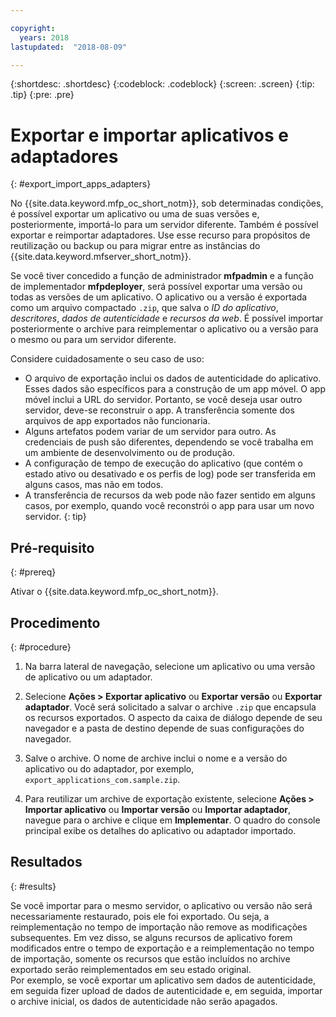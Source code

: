 ```yaml
---

copyright:
  years: 2018
lastupdated:  "2018-08-09"

---
```


{:shortdesc: .shortdesc}
{:codeblock: .codeblock}
{:screen: .screen}
{:tip: .tip}
{:pre: .pre}

# Exportar e importar aplicativos e adaptadores
{: #export_import_apps_adapters}

No {{site.data.keyword.mfp_oc_short_notm}}, sob determinadas condições, é possível exportar um aplicativo ou uma de suas versões e, posteriormente, importá-lo para um servidor diferente. Também é possível exportar e reimportar adaptadores. Use esse recurso para propósitos de reutilização ou backup ou para migrar entre as instâncias do {{site.data.keyword.mfserver_short_notm}}.

Se você tiver concedido a função de administrador **mfpadmin** e a função de implementador **mfpdeployer**, será possível exportar uma versão ou todas as versões de um aplicativo. O aplicativo ou a versão é exportada como um arquivo compactado `.zip`, que salva o *ID do aplicativo*, *descritores*, *dados de autenticidade* e *recursos da web*. É possível importar posteriormente o archive para reimplementar o aplicativo ou a versão para o mesmo ou para um servidor diferente.

Considere cuidadosamente o seu caso de uso:
* O arquivo de exportação inclui os dados de autenticidade do aplicativo. Esses dados são específicos para a construção de um app móvel. O app móvel inclui a URL do servidor. Portanto, se você deseja usar outro servidor, deve-se reconstruir o app. A transferência somente dos arquivos de app exportados não funcionaria.
* Alguns artefatos podem variar de um servidor para outro. As credenciais de push são diferentes, dependendo se você trabalha em um ambiente de desenvolvimento ou de produção.
* A configuração de tempo de execução do aplicativo (que contém o estado ativo ou desativado e os perfis de log) pode ser transferida em alguns casos, mas não em todos.
* A transferência de recursos da web pode não fazer sentido em alguns casos, por exemplo, quando você reconstrói o app para usar um novo servidor.
{: tip}

##  Pré-requisito
{: #prereq}

Ativar o {{site.data.keyword.mfp_oc_short_notm}}.

##  Procedimento
{: #procedure}

1.  Na barra lateral de navegação, selecione um aplicativo ou uma versão de aplicativo ou um adaptador.

2.  Selecione **Ações > Exportar aplicativo** ou **Exportar versão** ou **Exportar adaptador**.
     Você será solicitado a salvar o archive `.zip` que encapsula os recursos exportados. O aspecto da caixa de diálogo depende de seu navegador e a pasta de destino depende de suas configurações do navegador.

3.   Salve o archive.
      O nome de archive inclui o nome e a versão do aplicativo ou do adaptador, por exemplo, `export_applications_com.sample.zip`.

4.   Para reutilizar um archive de exportação existente, selecione **Ações > Importar aplicativo** ou **Importar versão** ou **Importar adaptador**, navegue para o archive e clique em **Implementar**.
      O quadro do console principal exibe os detalhes do aplicativo ou adaptador importado.

##    Resultados
{: #results}

Se você importar para o mesmo servidor, o aplicativo ou versão não será necessariamente restaurado, pois ele foi exportado. Ou seja, a reimplementação no tempo de importação não remove as modificações subsequentes. Em vez disso, se alguns recursos de aplicativo forem modificados entre o tempo de exportação e a reimplementação no tempo de importação, somente os recursos que estão incluídos no archive exportado serão reimplementados em seu estado original.
<br/>
Por exemplo, se você exportar um aplicativo sem dados de autenticidade, em seguida fizer upload de dados de autenticidade e, em seguida, importar o archive inicial, os dados de autenticidade não serão apagados.
